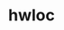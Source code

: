 ---
title: "hwloc"
layout: cache
categories: [package, develop]
meta: {"versions": ["1.11.13", "2.7.1", "2.8.0", "2.9.0", "2.9.1"], "compilers": ["gcc@=11.1.0", "gcc@=11.3.0", "gcc@=12.1.0", "gcc@=7.3.1", "gcc@=7.5.0", "gcc@=8.4.0", "oneapi@=2023.0.0"], "oss": ["amzn2", "ubuntu18.04", "ubuntu20.04", "ubuntu22.04"], "platforms": ["linux"], "targets": ["aarch64", "graviton2", "ivybridge", "neoverse_n1", "ppc64le", "x86_64", "x86_64_v3"], "stacks": ["aws-ahug", "aws-ahug-aarch64", "aws-isc", "aws-isc-aarch64", "build_systems", "data-vis-sdk", "e4s", "e4s-oneapi", "e4s-power", "ml-linux-x86_64-cpu", "ml-linux-x86_64-cuda", "ml-linux-x86_64-rocm", "radiuss", "radiuss-aws", "radiuss-aws-aarch64", "tutorial"], "num_specs": 110, "num_specs_by_stack": {"aws-isc-aarch64": 8, "aws-ahug-aarch64": 8, "radiuss-aws-aarch64": 21, "radiuss-aws": 11, "aws-ahug": 2, "aws-isc": 2, "ml-linux-x86_64-cpu": 4, "ml-linux-x86_64-rocm": 16, "ml-linux-x86_64-cuda": 4, "radiuss": 5, "tutorial": 18, "build_systems": 2, "e4s-power": 6, "e4s-oneapi": 2, "e4s": 6, "data-vis-sdk": 3}}
spec_details: [{"hash": "bdcd57qkzl3xfvo7xcyl2pmkjkrqbazi", "compiler": "gcc@=7.3.1", "versions": ["2.9.0"], "os": "amzn2", "platform": "linux", "target": "aarch64", "variants": ["build_system=autotools", "~cairo", "~cuda", "~gl", "libs=shared,static", "~libudev", "+libxml2", "~netloc", "~nvml", "~oneapi-level-zero", "~opencl", "+pci", "~rocm"], "stacks": ["aws-isc-aarch64", "aws-ahug-aarch64"], "size": "-", "tarball": "https://binaries.spack.io/develop/build_cache/linux-amzn2-aarch64/gcc-7.3.1/hwloc-2.9.0/linux-amzn2-aarch64-gcc-7.3.1-hwloc-2.9.0-bdcd57qkzl3xfvo7xcyl2pmkjkrqbazi.spack"}, {"hash": "d2elatnrhz2se4dbzfs4geouecavadog", "compiler": "gcc@=7.3.1", "versions": ["2.7.1"], "os": "amzn2", "platform": "linux", "target": "aarch64", "variants": ["~cairo", "~cuda", "~gl", "~libudev", "+libxml2", "~netloc", "~nvml", "~oneapi-level-zero", "~opencl", "+pci", "~rocm", "+shared"], "stacks": ["radiuss-aws-aarch64"], "size": "-", "tarball": "https://binaries.spack.io/develop/build_cache/linux-amzn2-aarch64/gcc-7.3.1/hwloc-2.7.1/linux-amzn2-aarch64-gcc-7.3.1-hwloc-2.7.1-d2elatnrhz2se4dbzfs4geouecavadog.spack"}, {"hash": "qlai55wxur2r4spnmtiteqygsxhkywsg", "compiler": "gcc@=7.3.1", "versions": ["2.8.0"], "os": "amzn2", "platform": "linux", "target": "aarch64", "variants": ["~cairo", "~cuda", "~gl", "~libudev", "+libxml2", "~netloc", "~nvml", "~oneapi-level-zero", "~opencl", "+pci", "~rocm", "+shared"], "stacks": ["radiuss-aws-aarch64"], "size": "-", "tarball": "https://binaries.spack.io/develop/build_cache/linux-amzn2-aarch64/gcc-7.3.1/hwloc-2.8.0/linux-amzn2-aarch64-gcc-7.3.1-hwloc-2.8.0-qlai55wxur2r4spnmtiteqygsxhkywsg.spack"}, {"hash": "fql456xc6pnjsyjo6jddj3p5romhfs33", "compiler": "gcc@=7.3.1", "versions": ["2.9.0"], "os": "amzn2", "platform": "linux", "target": "aarch64", "variants": ["build_system=autotools", "~cairo", "~cuda", "~gl", "libs=shared,static", "~libudev", "+libxml2", "~netloc", "~nvml", "~oneapi-level-zero", "~opencl", "+pci", "~rocm"], "stacks": ["aws-isc-aarch64", "aws-ahug-aarch64"], "size": "-", "tarball": "https://binaries.spack.io/develop/build_cache/linux-amzn2-aarch64/gcc-7.3.1/hwloc-2.9.0/linux-amzn2-aarch64-gcc-7.3.1-hwloc-2.9.0-fql456xc6pnjsyjo6jddj3p5romhfs33.spack"}, {"hash": "fonqokkpdbthoio6qdt2wk5jis3tgii5", "compiler": "gcc@=7.3.1", "versions": ["2.9.1"], "os": "amzn2", "platform": "linux", "target": "aarch64", "variants": ["build_system=autotools", "~cairo", "~cuda", "~gl", "libs=shared,static", "~libudev", "+libxml2", "~netloc", "~nvml", "~oneapi-level-zero", "~opencl", "+pci", "~rocm"], "stacks": ["radiuss-aws-aarch64"], "size": "-", "tarball": "https://binaries.spack.io/develop/build_cache/linux-amzn2-aarch64/gcc-7.3.1/hwloc-2.9.1/linux-amzn2-aarch64-gcc-7.3.1-hwloc-2.9.1-fonqokkpdbthoio6qdt2wk5jis3tgii5.spack"}, {"hash": "zbgcpbezo7byo5277v2fbodlffvle35g", "compiler": "gcc@=7.3.1", "versions": ["2.9.1"], "os": "amzn2", "platform": "linux", "target": "aarch64", "variants": ["build_system=autotools", "~cairo", "~cuda", "~gl", "libs=shared,static", "~libudev", "+libxml2", "~netloc", "~nvml", "~oneapi-level-zero", "~opencl", "+pci", "~rocm"], "stacks": ["aws-isc-aarch64", "aws-ahug-aarch64"], "size": "-", "tarball": "https://binaries.spack.io/develop/build_cache/linux-amzn2-aarch64/gcc-7.3.1/hwloc-2.9.1/linux-amzn2-aarch64-gcc-7.3.1-hwloc-2.9.1-zbgcpbezo7byo5277v2fbodlffvle35g.spack"}, {"hash": "7gmqj6ttxdev6vxyyxhvjudsltvcwqzp", "compiler": "gcc@=7.3.1", "versions": ["2.7.1"], "os": "amzn2", "platform": "linux", "target": "aarch64", "variants": ["~cairo", "~cuda", "~gl", "~libudev", "+libxml2", "~netloc", "~nvml", "~oneapi-level-zero", "~opencl", "+pci", "~rocm", "+shared"], "stacks": ["radiuss-aws-aarch64"], "size": "-", "tarball": "https://binaries.spack.io/develop/build_cache/linux-amzn2-aarch64/gcc-7.3.1/hwloc-2.7.1/linux-amzn2-aarch64-gcc-7.3.1-hwloc-2.7.1-7gmqj6ttxdev6vxyyxhvjudsltvcwqzp.spack"}, {"hash": "jusexqnhvbxulji2oxmbw36t5uvpdqjv", "compiler": "gcc@=7.3.1", "versions": ["2.9.0"], "os": "amzn2", "platform": "linux", "target": "aarch64", "variants": ["build_system=autotools", "~cairo", "~cuda", "~gl", "libs=shared,static", "~libudev", "+libxml2", "~netloc", "~nvml", "~oneapi-level-zero", "~opencl", "+pci", "~rocm"], "stacks": ["radiuss-aws-aarch64"], "size": "-", "tarball": "https://binaries.spack.io/develop/build_cache/linux-amzn2-aarch64/gcc-7.3.1/hwloc-2.9.0/linux-amzn2-aarch64-gcc-7.3.1-hwloc-2.9.0-jusexqnhvbxulji2oxmbw36t5uvpdqjv.spack"}, {"hash": "wwiyqbvia6ib4ugauf2ohndjpztufar7", "compiler": "gcc@=7.3.1", "versions": ["2.9.1"], "os": "amzn2", "platform": "linux", "target": "aarch64", "variants": ["build_system=autotools", "~cairo", "~cuda", "~gl", "libs=shared,static", "~libudev", "+libxml2", "~netloc", "~nvml", "~oneapi-level-zero", "~opencl", "+pci", "~rocm"], "stacks": ["aws-isc-aarch64", "aws-ahug-aarch64"], "size": "-", "tarball": "https://binaries.spack.io/develop/build_cache/linux-amzn2-aarch64/gcc-7.3.1/hwloc-2.9.1/linux-amzn2-aarch64-gcc-7.3.1-hwloc-2.9.1-wwiyqbvia6ib4ugauf2ohndjpztufar7.spack"}, {"hash": "wc4qbhr5uoecnwr5gac3t7ivscqrlail", "compiler": "gcc@=7.3.1", "versions": ["2.8.0"], "os": "amzn2", "platform": "linux", "target": "aarch64", "variants": ["~cairo", "~cuda", "~gl", "~libudev", "+libxml2", "~netloc", "~nvml", "~oneapi-level-zero", "~opencl", "+pci", "~rocm", "+shared"], "stacks": ["radiuss-aws-aarch64"], "size": "-", "tarball": "https://binaries.spack.io/develop/build_cache/linux-amzn2-aarch64/gcc-7.3.1/hwloc-2.8.0/linux-amzn2-aarch64-gcc-7.3.1-hwloc-2.8.0-wc4qbhr5uoecnwr5gac3t7ivscqrlail.spack"}, {"hash": "vzosppylgtv3jxabngsgidrer665ifjd", "compiler": "gcc@=7.3.1", "versions": ["2.8.0"], "os": "amzn2", "platform": "linux", "target": "aarch64", "variants": ["~cairo", "~cuda", "~gl", "~libudev", "+libxml2", "~netloc", "~nvml", "~oneapi-level-zero", "~opencl", "+pci", "~rocm", "+shared"], "stacks": ["radiuss-aws-aarch64"], "size": "-", "tarball": "https://binaries.spack.io/develop/build_cache/linux-amzn2-aarch64/gcc-7.3.1/hwloc-2.8.0/linux-amzn2-aarch64-gcc-7.3.1-hwloc-2.8.0-vzosppylgtv3jxabngsgidrer665ifjd.spack"}, {"hash": "qk4o544no6ogrtzm7yaw3mssolx5nlx2", "compiler": "gcc@=7.3.1", "versions": ["2.7.1"], "os": "amzn2", "platform": "linux", "target": "aarch64", "variants": ["~cairo", "~cuda", "~gl", "~libudev", "+libxml2", "~netloc", "~nvml", "~oneapi-level-zero", "~opencl", "+pci", "~rocm", "+shared"], "stacks": ["radiuss-aws-aarch64"], "size": "-", "tarball": "https://binaries.spack.io/develop/build_cache/linux-amzn2-aarch64/gcc-7.3.1/hwloc-2.7.1/linux-amzn2-aarch64-gcc-7.3.1-hwloc-2.7.1-qk4o544no6ogrtzm7yaw3mssolx5nlx2.spack"}, {"hash": "ibn7an7dht2qrzj3koz3izand273jvpd", "compiler": "gcc@=7.3.1", "versions": ["2.8.0"], "os": "amzn2", "platform": "linux", "target": "aarch64", "variants": ["~cairo", "~cuda", "~gl", "~libudev", "+libxml2", "~netloc", "~nvml", "~oneapi-level-zero", "~opencl", "+pci", "~rocm", "+shared"], "stacks": ["radiuss-aws-aarch64"], "size": "-", "tarball": "https://binaries.spack.io/develop/build_cache/linux-amzn2-aarch64/gcc-7.3.1/hwloc-2.8.0/linux-amzn2-aarch64-gcc-7.3.1-hwloc-2.8.0-ibn7an7dht2qrzj3koz3izand273jvpd.spack"}, {"hash": "r7ojoqoq5auhsqkbsggkdbzliyy5gyzg", "compiler": "gcc@=7.3.1", "versions": ["2.8.0"], "os": "amzn2", "platform": "linux", "target": "aarch64", "variants": ["build_system=autotools", "~cairo", "~cuda", "~gl", "libs=shared,static", "~libudev", "+libxml2", "~netloc", "~nvml", "~oneapi-level-zero", "~opencl", "+pci", "~rocm"], "stacks": ["radiuss-aws-aarch64"], "size": "-", "tarball": "https://binaries.spack.io/develop/build_cache/linux-amzn2-aarch64/gcc-7.3.1/hwloc-2.8.0/linux-amzn2-aarch64-gcc-7.3.1-hwloc-2.8.0-r7ojoqoq5auhsqkbsggkdbzliyy5gyzg.spack"}, {"hash": "ff4u6t45e44nyieu7deums3jvgseaq3g", "compiler": "gcc@=7.3.1", "versions": ["2.7.1"], "os": "amzn2", "platform": "linux", "target": "graviton2", "variants": ["~cairo", "~cuda", "~gl", "~libudev", "+libxml2", "~netloc", "~nvml", "~oneapi-level-zero", "~opencl", "+pci", "~rocm", "+shared"], "stacks": ["radiuss-aws-aarch64"], "size": "-", "tarball": "https://binaries.spack.io/develop/build_cache/linux-amzn2-graviton2/gcc-7.3.1/hwloc-2.7.1/linux-amzn2-graviton2-gcc-7.3.1-hwloc-2.7.1-ff4u6t45e44nyieu7deums3jvgseaq3g.spack"}, {"hash": "6g4ywcz5vbgs5iu6y3k7sx6yb3qlr2wk", "compiler": "gcc@=7.3.1", "versions": ["2.7.1"], "os": "amzn2", "platform": "linux", "target": "graviton2", "variants": ["~cairo", "~cuda", "~gl", "~libudev", "+libxml2", "~netloc", "~nvml", "~oneapi-level-zero", "~opencl", "+pci", "~rocm", "+shared"], "stacks": ["radiuss-aws-aarch64"], "size": "-", "tarball": "https://binaries.spack.io/develop/build_cache/linux-amzn2-graviton2/gcc-7.3.1/hwloc-2.7.1/linux-amzn2-graviton2-gcc-7.3.1-hwloc-2.7.1-6g4ywcz5vbgs5iu6y3k7sx6yb3qlr2wk.spack"}, {"hash": "x2rdai73vgcldla5nymeglgtghpn2ttj", "compiler": "gcc@=7.3.1", "versions": ["2.7.1"], "os": "amzn2", "platform": "linux", "target": "graviton2", "variants": ["~cairo", "~cuda", "~gl", "~libudev", "+libxml2", "~netloc", "~nvml", "~oneapi-level-zero", "~opencl", "+pci", "~rocm", "+shared"], "stacks": ["radiuss-aws-aarch64"], "size": "-", "tarball": "https://binaries.spack.io/develop/build_cache/linux-amzn2-graviton2/gcc-7.3.1/hwloc-2.7.1/linux-amzn2-graviton2-gcc-7.3.1-hwloc-2.7.1-x2rdai73vgcldla5nymeglgtghpn2ttj.spack"}, {"hash": "ix3tjrj3h46plzyqwep27aawrsmomzqa", "compiler": "gcc@=7.3.1", "versions": ["2.8.0"], "os": "amzn2", "platform": "linux", "target": "graviton2", "variants": ["~cairo", "~cuda", "~gl", "~libudev", "+libxml2", "~netloc", "~nvml", "~oneapi-level-zero", "~opencl", "+pci", "~rocm", "+shared"], "stacks": ["radiuss-aws-aarch64"], "size": "-", "tarball": "https://binaries.spack.io/develop/build_cache/linux-amzn2-graviton2/gcc-7.3.1/hwloc-2.8.0/linux-amzn2-graviton2-gcc-7.3.1-hwloc-2.8.0-ix3tjrj3h46plzyqwep27aawrsmomzqa.spack"}, {"hash": "6ddrkv6t3sigbujablyzjbk6ndaqqey5", "compiler": "gcc@=7.3.1", "versions": ["2.8.0"], "os": "amzn2", "platform": "linux", "target": "graviton2", "variants": ["~cairo", "~cuda", "~gl", "~libudev", "+libxml2", "~netloc", "~nvml", "~oneapi-level-zero", "~opencl", "+pci", "~rocm", "+shared"], "stacks": ["radiuss-aws-aarch64"], "size": "-", "tarball": "https://binaries.spack.io/develop/build_cache/linux-amzn2-graviton2/gcc-7.3.1/hwloc-2.8.0/linux-amzn2-graviton2-gcc-7.3.1-hwloc-2.8.0-6ddrkv6t3sigbujablyzjbk6ndaqqey5.spack"}, {"hash": "zvmlfziqfuo555t7iuawjkjlsxhgm4g4", "compiler": "gcc@=7.3.1", "versions": ["2.8.0"], "os": "amzn2", "platform": "linux", "target": "graviton2", "variants": ["~cairo", "~cuda", "~gl", "~libudev", "+libxml2", "~netloc", "~nvml", "~oneapi-level-zero", "~opencl", "+pci", "~rocm", "+shared"], "stacks": ["radiuss-aws-aarch64"], "size": "-", "tarball": "https://binaries.spack.io/develop/build_cache/linux-amzn2-graviton2/gcc-7.3.1/hwloc-2.8.0/linux-amzn2-graviton2-gcc-7.3.1-hwloc-2.8.0-zvmlfziqfuo555t7iuawjkjlsxhgm4g4.spack"}, {"hash": "oelxygo2sul52z3g5mitqbewmxg6cah3", "compiler": "gcc@=7.3.1", "versions": ["2.8.0"], "os": "amzn2", "platform": "linux", "target": "graviton2", "variants": ["~cairo", "~cuda", "~gl", "~libudev", "+libxml2", "~netloc", "~nvml", "~oneapi-level-zero", "~opencl", "+pci", "~rocm", "+shared"], "stacks": ["radiuss-aws-aarch64"], "size": "-", "tarball": "https://binaries.spack.io/develop/build_cache/linux-amzn2-graviton2/gcc-7.3.1/hwloc-2.8.0/linux-amzn2-graviton2-gcc-7.3.1-hwloc-2.8.0-oelxygo2sul52z3g5mitqbewmxg6cah3.spack"}, {"hash": "65zjp4i3li6zybjri4libpxgqhz3aulz", "compiler": "gcc@=7.3.1", "versions": ["2.8.0"], "os": "amzn2", "platform": "linux", "target": "graviton2", "variants": ["~cairo", "~cuda", "~gl", "~libudev", "+libxml2", "~netloc", "~nvml", "~oneapi-level-zero", "~opencl", "+pci", "~rocm", "+shared"], "stacks": ["radiuss-aws-aarch64"], "size": "-", "tarball": "https://binaries.spack.io/develop/build_cache/linux-amzn2-graviton2/gcc-7.3.1/hwloc-2.8.0/linux-amzn2-graviton2-gcc-7.3.1-hwloc-2.8.0-65zjp4i3li6zybjri4libpxgqhz3aulz.spack"}, {"hash": "lmqhplxaautho4kfep4pjlzmx3wzytqi", "compiler": "gcc@=7.3.1", "versions": ["2.8.0"], "os": "amzn2", "platform": "linux", "target": "ivybridge", "variants": ["build_system=autotools", "~cairo", "+cuda", "cuda_arch=80", "~gl", "libs=shared,static", "~libudev", "+libxml2", "~netloc", "~nvml", "~oneapi-level-zero", "~opencl", "+pci", "~rocm"], "stacks": [], "size": "-", "tarball": "https://binaries.spack.io/develop/build_cache/linux-amzn2-ivybridge/gcc-7.3.1/hwloc-2.8.0/linux-amzn2-ivybridge-gcc-7.3.1-hwloc-2.8.0-lmqhplxaautho4kfep4pjlzmx3wzytqi.spack"}, {"hash": "uoz7az4iknmajroxb5xgew6xir7qdbjh", "compiler": "gcc@=7.3.1", "versions": ["2.8.0"], "os": "amzn2", "platform": "linux", "target": "ivybridge", "variants": ["build_system=autotools", "~cairo", "+cuda", "cuda_arch=80", "~gl", "libs=shared,static", "~libudev", "+libxml2", "~netloc", "~nvml", "~oneapi-level-zero", "~opencl", "+pci", "~rocm"], "stacks": [], "size": "-", "tarball": "https://binaries.spack.io/develop/build_cache/linux-amzn2-ivybridge/gcc-7.3.1/hwloc-2.8.0/linux-amzn2-ivybridge-gcc-7.3.1-hwloc-2.8.0-uoz7az4iknmajroxb5xgew6xir7qdbjh.spack"}, {"hash": "fccbdn6zscyj5nrehcp6tzj2m4bwbac7", "compiler": "gcc@=7.3.1", "versions": ["2.8.0"], "os": "amzn2", "platform": "linux", "target": "ivybridge", "variants": ["build_system=autotools", "~cairo", "~cuda", "~gl", "libs=shared,static", "~libudev", "+libxml2", "~netloc", "~nvml", "~oneapi-level-zero", "~opencl", "+pci", "~rocm"], "stacks": [], "size": "-", "tarball": "https://binaries.spack.io/develop/build_cache/linux-amzn2-ivybridge/gcc-7.3.1/hwloc-2.8.0/linux-amzn2-ivybridge-gcc-7.3.1-hwloc-2.8.0-fccbdn6zscyj5nrehcp6tzj2m4bwbac7.spack"}, {"hash": "gmazdjvjotxr4nb3wdil3wic34aadpq6", "compiler": "gcc@=7.3.1", "versions": ["2.8.0"], "os": "amzn2", "platform": "linux", "target": "ivybridge", "variants": ["build_system=autotools", "~cairo", "+cuda", "cuda_arch=80", "~gl", "libs=shared,static", "~libudev", "+libxml2", "~netloc", "~nvml", "~oneapi-level-zero", "~opencl", "+pci", "~rocm"], "stacks": [], "size": "-", "tarball": "https://binaries.spack.io/develop/build_cache/linux-amzn2-ivybridge/gcc-7.3.1/hwloc-2.8.0/linux-amzn2-ivybridge-gcc-7.3.1-hwloc-2.8.0-gmazdjvjotxr4nb3wdil3wic34aadpq6.spack"}, {"hash": "jfainp3ahfqsbarjkocnj5rnxwolrm6x", "compiler": "gcc@=7.3.1", "versions": ["2.8.0"], "os": "amzn2", "platform": "linux", "target": "ivybridge", "variants": ["build_system=autotools", "~cairo", "~cuda", "~gl", "libs=shared,static", "~libudev", "+libxml2", "~netloc", "~nvml", "~oneapi-level-zero", "~opencl", "+pci", "~rocm"], "stacks": [], "size": "-", "tarball": "https://binaries.spack.io/develop/build_cache/linux-amzn2-ivybridge/gcc-7.3.1/hwloc-2.8.0/linux-amzn2-ivybridge-gcc-7.3.1-hwloc-2.8.0-jfainp3ahfqsbarjkocnj5rnxwolrm6x.spack"}, {"hash": "dvg2jvzv6mipp77xpxqucii6cfxvpcac", "compiler": "gcc@=7.3.1", "versions": ["2.8.0"], "os": "amzn2", "platform": "linux", "target": "ivybridge", "variants": ["build_system=autotools", "~cairo", "+cuda", "cuda_arch=80", "~gl", "libs=shared,static", "~libudev", "+libxml2", "~netloc", "~nvml", "~oneapi-level-zero", "~opencl", "+pci", "~rocm"], "stacks": [], "size": "-", "tarball": "https://binaries.spack.io/develop/build_cache/linux-amzn2-ivybridge/gcc-7.3.1/hwloc-2.8.0/linux-amzn2-ivybridge-gcc-7.3.1-hwloc-2.8.0-dvg2jvzv6mipp77xpxqucii6cfxvpcac.spack"}, {"hash": "ip4dvm3juz7xpzkwacbobgwz5r7rr4hj", "compiler": "gcc@=7.3.1", "versions": ["2.9.1"], "os": "amzn2", "platform": "linux", "target": "neoverse_n1", "variants": ["build_system=autotools", "~cairo", "~cuda", "~gl", "libs=shared,static", "~libudev", "+libxml2", "~netloc", "~nvml", "~oneapi-level-zero", "~opencl", "+pci", "~rocm"], "stacks": ["aws-isc-aarch64", "aws-ahug-aarch64"], "size": "-", "tarball": "https://binaries.spack.io/develop/build_cache/linux-amzn2-neoverse_n1/gcc-7.3.1/hwloc-2.9.1/linux-amzn2-neoverse_n1-gcc-7.3.1-hwloc-2.9.1-ip4dvm3juz7xpzkwacbobgwz5r7rr4hj.spack"}, {"hash": "ds732iiv4xuweoj6b6x75x4sauzv4l4d", "compiler": "gcc@=7.3.1", "versions": ["2.9.0"], "os": "amzn2", "platform": "linux", "target": "neoverse_n1", "variants": ["build_system=autotools", "~cairo", "~cuda", "~gl", "libs=shared,static", "~libudev", "+libxml2", "~netloc", "~nvml", "~oneapi-level-zero", "~opencl", "+pci", "~rocm"], "stacks": ["aws-isc-aarch64", "aws-ahug-aarch64"], "size": "-", "tarball": "https://binaries.spack.io/develop/build_cache/linux-amzn2-neoverse_n1/gcc-7.3.1/hwloc-2.9.0/linux-amzn2-neoverse_n1-gcc-7.3.1-hwloc-2.9.0-ds732iiv4xuweoj6b6x75x4sauzv4l4d.spack"}, {"hash": "mez4o6a3sdccmpi5phlqviwxrcf6llxr", "compiler": "gcc@=7.3.1", "versions": ["2.9.0"], "os": "amzn2", "platform": "linux", "target": "neoverse_n1", "variants": ["build_system=autotools", "~cairo", "~cuda", "~gl", "libs=shared,static", "~libudev", "+libxml2", "~netloc", "~nvml", "~oneapi-level-zero", "~opencl", "+pci", "~rocm"], "stacks": ["aws-isc-aarch64", "aws-ahug-aarch64"], "size": "-", "tarball": "https://binaries.spack.io/develop/build_cache/linux-amzn2-neoverse_n1/gcc-7.3.1/hwloc-2.9.0/linux-amzn2-neoverse_n1-gcc-7.3.1-hwloc-2.9.0-mez4o6a3sdccmpi5phlqviwxrcf6llxr.spack"}, {"hash": "tba5b3teuq6t3luyszbfxqkvoznxof6w", "compiler": "gcc@=7.3.1", "versions": ["2.8.0"], "os": "amzn2", "platform": "linux", "target": "neoverse_n1", "variants": ["build_system=autotools", "~cairo", "~cuda", "~gl", "libs=shared,static", "~libudev", "+libxml2", "~netloc", "~nvml", "~oneapi-level-zero", "~opencl", "+pci", "~rocm"], "stacks": ["radiuss-aws-aarch64"], "size": "-", "tarball": "https://binaries.spack.io/develop/build_cache/linux-amzn2-neoverse_n1/gcc-7.3.1/hwloc-2.8.0/linux-amzn2-neoverse_n1-gcc-7.3.1-hwloc-2.8.0-tba5b3teuq6t3luyszbfxqkvoznxof6w.spack"}, {"hash": "dc3km4mz5vmyt7pfyma6xii5tko3mxhn", "compiler": "gcc@=7.3.1", "versions": ["2.9.1"], "os": "amzn2", "platform": "linux", "target": "neoverse_n1", "variants": ["build_system=autotools", "~cairo", "~cuda", "~gl", "libs=shared,static", "~libudev", "+libxml2", "~netloc", "~nvml", "~oneapi-level-zero", "~opencl", "+pci", "~rocm"], "stacks": ["aws-isc-aarch64", "aws-ahug-aarch64"], "size": "-", "tarball": "https://binaries.spack.io/develop/build_cache/linux-amzn2-neoverse_n1/gcc-7.3.1/hwloc-2.9.1/linux-amzn2-neoverse_n1-gcc-7.3.1-hwloc-2.9.1-dc3km4mz5vmyt7pfyma6xii5tko3mxhn.spack"}, {"hash": "mb6cnv346na22t3dpn5i2jsbzsqu5vn4", "compiler": "gcc@=7.3.1", "versions": ["2.9.1"], "os": "amzn2", "platform": "linux", "target": "neoverse_n1", "variants": ["build_system=autotools", "~cairo", "~cuda", "~gl", "libs=shared,static", "~libudev", "+libxml2", "~netloc", "~nvml", "~oneapi-level-zero", "~opencl", "+pci", "~rocm"], "stacks": ["radiuss-aws-aarch64"], "size": "-", "tarball": "https://binaries.spack.io/develop/build_cache/linux-amzn2-neoverse_n1/gcc-7.3.1/hwloc-2.9.1/linux-amzn2-neoverse_n1-gcc-7.3.1-hwloc-2.9.1-mb6cnv346na22t3dpn5i2jsbzsqu5vn4.spack"}, {"hash": "oo3s6ys5o3qr6f6abqzjmpfqwskjvoym", "compiler": "gcc@=7.3.1", "versions": ["2.9.0"], "os": "amzn2", "platform": "linux", "target": "neoverse_n1", "variants": ["build_system=autotools", "~cairo", "~cuda", "~gl", "libs=shared,static", "~libudev", "+libxml2", "~netloc", "~nvml", "~oneapi-level-zero", "~opencl", "+pci", "~rocm"], "stacks": ["radiuss-aws-aarch64"], "size": "-", "tarball": "https://binaries.spack.io/develop/build_cache/linux-amzn2-neoverse_n1/gcc-7.3.1/hwloc-2.9.0/linux-amzn2-neoverse_n1-gcc-7.3.1-hwloc-2.9.0-oo3s6ys5o3qr6f6abqzjmpfqwskjvoym.spack"}, {"hash": "x6ilzkwpw5ea2ipelzvw4iqphyiysppn", "compiler": "gcc@=7.3.1", "versions": ["2.7.1"], "os": "amzn2", "platform": "linux", "target": "x86_64_v3", "variants": ["~cairo", "~cuda", "~gl", "~libudev", "+libxml2", "~netloc", "~nvml", "~oneapi-level-zero", "~opencl", "+pci", "~rocm", "+shared"], "stacks": ["radiuss-aws"], "size": "-", "tarball": "https://binaries.spack.io/develop/build_cache/linux-amzn2-x86_64_v3/gcc-7.3.1/hwloc-2.7.1/linux-amzn2-x86_64_v3-gcc-7.3.1-hwloc-2.7.1-x6ilzkwpw5ea2ipelzvw4iqphyiysppn.spack"}, {"hash": "mmg2mnvcg52ljnnveokwah5sqplnw5pb", "compiler": "gcc@=7.3.1", "versions": ["2.9.1"], "os": "amzn2", "platform": "linux", "target": "x86_64_v3", "variants": ["build_system=autotools", "~cairo", "~cuda", "~gl", "libs=shared,static", "~libudev", "+libxml2", "~netloc", "~nvml", "~oneapi-level-zero", "~opencl", "+pci", "~rocm"], "stacks": ["aws-ahug", "aws-isc"], "size": "-", "tarball": "https://binaries.spack.io/develop/build_cache/linux-amzn2-x86_64_v3/gcc-7.3.1/hwloc-2.9.1/linux-amzn2-x86_64_v3-gcc-7.3.1-hwloc-2.9.1-mmg2mnvcg52ljnnveokwah5sqplnw5pb.spack"}, {"hash": "2k6xppjr2t3xzbufhyahp7zcjndkasda", "compiler": "gcc@=7.3.1", "versions": ["2.7.1"], "os": "amzn2", "platform": "linux", "target": "x86_64_v3", "variants": ["~cairo", "~cuda", "~gl", "~libudev", "+libxml2", "~netloc", "~nvml", "~oneapi-level-zero", "~opencl", "+pci", "~rocm", "+shared"], "stacks": ["radiuss-aws"], "size": "-", "tarball": "https://binaries.spack.io/develop/build_cache/linux-amzn2-x86_64_v3/gcc-7.3.1/hwloc-2.7.1/linux-amzn2-x86_64_v3-gcc-7.3.1-hwloc-2.7.1-2k6xppjr2t3xzbufhyahp7zcjndkasda.spack"}, {"hash": "gn3bbskbnft5civnsk4xcywzgwid4rsm", "compiler": "gcc@=7.3.1", "versions": ["2.9.0"], "os": "amzn2", "platform": "linux", "target": "x86_64_v3", "variants": ["build_system=autotools", "~cairo", "~cuda", "~gl", "libs=shared,static", "~libudev", "+libxml2", "~netloc", "~nvml", "~oneapi-level-zero", "~opencl", "+pci", "~rocm"], "stacks": ["ml-linux-x86_64-cpu", "radiuss-aws", "ml-linux-x86_64-rocm"], "size": "-", "tarball": "https://binaries.spack.io/develop/build_cache/linux-amzn2-x86_64_v3/gcc-7.3.1/hwloc-2.9.0/linux-amzn2-x86_64_v3-gcc-7.3.1-hwloc-2.9.0-gn3bbskbnft5civnsk4xcywzgwid4rsm.spack"}, {"hash": "iojfemghbka4mrd4jz3zvjejg7l3ozc7", "compiler": "gcc@=7.3.1", "versions": ["2.8.0"], "os": "amzn2", "platform": "linux", "target": "x86_64_v3", "variants": ["~cairo", "~cuda", "~gl", "~libudev", "+libxml2", "~netloc", "~nvml", "~oneapi-level-zero", "~opencl", "+pci", "~rocm", "+shared"], "stacks": ["radiuss-aws"], "size": "-", "tarball": "https://binaries.spack.io/develop/build_cache/linux-amzn2-x86_64_v3/gcc-7.3.1/hwloc-2.8.0/linux-amzn2-x86_64_v3-gcc-7.3.1-hwloc-2.8.0-iojfemghbka4mrd4jz3zvjejg7l3ozc7.spack"}, {"hash": "zkoth6nmfwfnhxyh477fitc6tou6dyh2", "compiler": "gcc@=7.3.1", "versions": ["2.8.0"], "os": "amzn2", "platform": "linux", "target": "x86_64_v3", "variants": ["~cairo", "~cuda", "~gl", "~libudev", "+libxml2", "~netloc", "~nvml", "~oneapi-level-zero", "~opencl", "+pci", "~rocm", "+shared"], "stacks": ["radiuss-aws"], "size": "-", "tarball": "https://binaries.spack.io/develop/build_cache/linux-amzn2-x86_64_v3/gcc-7.3.1/hwloc-2.8.0/linux-amzn2-x86_64_v3-gcc-7.3.1-hwloc-2.8.0-zkoth6nmfwfnhxyh477fitc6tou6dyh2.spack"}, {"hash": "mplyb3nbmbth7hby3rlshhnommsfmobp", "compiler": "gcc@=7.3.1", "versions": ["2.7.1"], "os": "amzn2", "platform": "linux", "target": "x86_64_v3", "variants": ["~cairo", "~cuda", "~gl", "~libudev", "+libxml2", "~netloc", "~nvml", "~oneapi-level-zero", "~opencl", "+pci", "~rocm", "+shared"], "stacks": ["radiuss-aws"], "size": "-", "tarball": "https://binaries.spack.io/develop/build_cache/linux-amzn2-x86_64_v3/gcc-7.3.1/hwloc-2.7.1/linux-amzn2-x86_64_v3-gcc-7.3.1-hwloc-2.7.1-mplyb3nbmbth7hby3rlshhnommsfmobp.spack"}, {"hash": "qctdob2jbdhn5kiamda3roghxe23q6ms", "compiler": "gcc@=7.3.1", "versions": ["2.8.0"], "os": "amzn2", "platform": "linux", "target": "x86_64_v3", "variants": ["build_system=autotools", "~cairo", "~cuda", "~gl", "libs=shared,static", "~libudev", "+libxml2", "~netloc", "~nvml", "~oneapi-level-zero", "~opencl", "+pci", "~rocm"], "stacks": ["radiuss-aws"], "size": "-", "tarball": "https://binaries.spack.io/develop/build_cache/linux-amzn2-x86_64_v3/gcc-7.3.1/hwloc-2.8.0/linux-amzn2-x86_64_v3-gcc-7.3.1-hwloc-2.8.0-qctdob2jbdhn5kiamda3roghxe23q6ms.spack"}, {"hash": "ihikxljdrpsyzynt3ne5tdgmdjk7ujxe", "compiler": "gcc@=7.3.1", "versions": ["2.9.1"], "os": "amzn2", "platform": "linux", "target": "x86_64_v3", "variants": ["build_system=autotools", "~cairo", "~cuda", "~gl", "libs=shared,static", "~libudev", "+libxml2", "~netloc", "~nvml", "~oneapi-level-zero", "~opencl", "+pci", "~rocm"], "stacks": ["radiuss-aws"], "size": "-", "tarball": "https://binaries.spack.io/develop/build_cache/linux-amzn2-x86_64_v3/gcc-7.3.1/hwloc-2.9.1/linux-amzn2-x86_64_v3-gcc-7.3.1-hwloc-2.9.1-ihikxljdrpsyzynt3ne5tdgmdjk7ujxe.spack"}, {"hash": "wtkuougk5k6ecbg6d25bgupw7mscszo4", "compiler": "gcc@=7.3.1", "versions": ["2.8.0"], "os": "amzn2", "platform": "linux", "target": "x86_64_v3", "variants": ["~cairo", "~cuda", "~gl", "~libudev", "+libxml2", "~netloc", "~nvml", "~oneapi-level-zero", "~opencl", "+pci", "~rocm", "+shared"], "stacks": ["radiuss-aws"], "size": "-", "tarball": "https://binaries.spack.io/develop/build_cache/linux-amzn2-x86_64_v3/gcc-7.3.1/hwloc-2.8.0/linux-amzn2-x86_64_v3-gcc-7.3.1-hwloc-2.8.0-wtkuougk5k6ecbg6d25bgupw7mscszo4.spack"}, {"hash": "64r4zjugq3rlqx5rwro7v6uytegqfzkn", "compiler": "gcc@=7.3.1", "versions": ["2.8.0"], "os": "amzn2", "platform": "linux", "target": "x86_64_v3", "variants": ["~cairo", "~cuda", "~gl", "~libudev", "+libxml2", "~netloc", "~nvml", "~oneapi-level-zero", "~opencl", "+pci", "~rocm", "+shared"], "stacks": ["radiuss-aws"], "size": "-", "tarball": "https://binaries.spack.io/develop/build_cache/linux-amzn2-x86_64_v3/gcc-7.3.1/hwloc-2.8.0/linux-amzn2-x86_64_v3-gcc-7.3.1-hwloc-2.8.0-64r4zjugq3rlqx5rwro7v6uytegqfzkn.spack"}, {"hash": "e5k3peswbzpahyoig3sekjda2xsnutyz", "compiler": "gcc@=7.3.1", "versions": ["2.8.0"], "os": "amzn2", "platform": "linux", "target": "x86_64_v3", "variants": ["~cairo", "~cuda", "~gl", "libs=shared,static", "~libudev", "+libxml2", "~netloc", "~nvml", "~oneapi-level-zero", "~opencl", "+pci", "~rocm"], "stacks": ["radiuss-aws"], "size": "-", "tarball": "https://binaries.spack.io/develop/build_cache/linux-amzn2-x86_64_v3/gcc-7.3.1/hwloc-2.8.0/linux-amzn2-x86_64_v3-gcc-7.3.1-hwloc-2.8.0-e5k3peswbzpahyoig3sekjda2xsnutyz.spack"}, {"hash": "55exwig2vldipj5lmakqpmgvecyfnaft", "compiler": "gcc@=7.3.1", "versions": ["2.8.0"], "os": "amzn2", "platform": "linux", "target": "x86_64_v3", "variants": ["build_system=autotools", "~cairo", "+cuda", "cuda_arch=80", "~gl", "libs=shared,static", "~libudev", "+libxml2", "~netloc", "~nvml", "~oneapi-level-zero", "~opencl", "+pci", "~rocm"], "stacks": [], "size": "-", "tarball": "https://binaries.spack.io/develop/build_cache/linux-amzn2-x86_64_v3/gcc-7.3.1/hwloc-2.8.0/linux-amzn2-x86_64_v3-gcc-7.3.1-hwloc-2.8.0-55exwig2vldipj5lmakqpmgvecyfnaft.spack"}, {"hash": "oqxnwolhwvdyw2h2cbjunsntqlatvwuj", "compiler": "gcc@=7.3.1", "versions": ["2.8.0"], "os": "amzn2", "platform": "linux", "target": "x86_64_v3", "variants": ["~cairo", "+cuda", "cuda_arch=80", "~gl", "libs=shared,static", "~libudev", "+libxml2", "~netloc", "~nvml", "~oneapi-level-zero", "~opencl", "+pci", "~rocm"], "stacks": [], "size": "-", "tarball": "https://binaries.spack.io/develop/build_cache/linux-amzn2-x86_64_v3/gcc-7.3.1/hwloc-2.8.0/linux-amzn2-x86_64_v3-gcc-7.3.1-hwloc-2.8.0-oqxnwolhwvdyw2h2cbjunsntqlatvwuj.spack"}, {"hash": "m2zhu45wz3iyj4juwzkjilaxufemb7yd", "compiler": "gcc@=7.3.1", "versions": ["2.8.0"], "os": "amzn2", "platform": "linux", "target": "x86_64_v3", "variants": ["build_system=autotools", "~cairo", "+cuda", "cuda_arch=80", "~gl", "libs=shared,static", "~libudev", "+libxml2", "~netloc", "~nvml", "~oneapi-level-zero", "~opencl", "+pci", "~rocm"], "stacks": [], "size": "-", "tarball": "https://binaries.spack.io/develop/build_cache/linux-amzn2-x86_64_v3/gcc-7.3.1/hwloc-2.8.0/linux-amzn2-x86_64_v3-gcc-7.3.1-hwloc-2.8.0-m2zhu45wz3iyj4juwzkjilaxufemb7yd.spack"}, {"hash": "icc3dez6lrf7i3autud7o2qfdwnq4une", "compiler": "gcc@=7.3.1", "versions": ["2.9.0"], "os": "amzn2", "platform": "linux", "target": "x86_64_v3", "variants": ["amdgpu_target=gfx90a", "build_system=autotools", "~cairo", "~cuda", "~gl", "libs=shared,static", "~libudev", "+libxml2", "~netloc", "~nvml", "~oneapi-level-zero", "~opencl", "+pci", "+rocm"], "stacks": ["ml-linux-x86_64-rocm"], "size": "-", "tarball": "https://binaries.spack.io/develop/build_cache/linux-amzn2-x86_64_v3/gcc-7.3.1/hwloc-2.9.0/linux-amzn2-x86_64_v3-gcc-7.3.1-hwloc-2.9.0-icc3dez6lrf7i3autud7o2qfdwnq4une.spack"}, {"hash": "s4guwpjjmp2nohg67rcc3p5au4ix4ub4", "compiler": "gcc@=7.3.1", "versions": ["2.9.0"], "os": "amzn2", "platform": "linux", "target": "x86_64_v3", "variants": ["build_system=autotools", "~cairo", "+cuda", "cuda_arch=80", "~gl", "libs=shared,static", "~libudev", "+libxml2", "~netloc", "~nvml", "~oneapi-level-zero", "~opencl", "+pci", "~rocm"], "stacks": ["ml-linux-x86_64-cuda"], "size": "-", "tarball": "https://binaries.spack.io/develop/build_cache/linux-amzn2-x86_64_v3/gcc-7.3.1/hwloc-2.9.0/linux-amzn2-x86_64_v3-gcc-7.3.1-hwloc-2.9.0-s4guwpjjmp2nohg67rcc3p5au4ix4ub4.spack"}, {"hash": "gen3zkz2b3negli4bdryiy2eeuzbvsqd", "compiler": "gcc@=7.3.1", "versions": ["2.9.0"], "os": "amzn2", "platform": "linux", "target": "x86_64_v3", "variants": ["amdgpu_target=gfx90a", "build_system=autotools", "~cairo", "~cuda", "~gl", "libs=shared,static", "~libudev", "+libxml2", "~netloc", "~nvml", "~oneapi-level-zero", "~opencl", "+pci", "+rocm"], "stacks": ["ml-linux-x86_64-rocm"], "size": "-", "tarball": "https://binaries.spack.io/develop/build_cache/linux-amzn2-x86_64_v3/gcc-7.3.1/hwloc-2.9.0/linux-amzn2-x86_64_v3-gcc-7.3.1-hwloc-2.9.0-gen3zkz2b3negli4bdryiy2eeuzbvsqd.spack"}, {"hash": "rt5os4afc7eom7iy6rhh6az5jxln7sg5", "compiler": "gcc@=7.3.1", "versions": ["2.9.0"], "os": "amzn2", "platform": "linux", "target": "x86_64_v3", "variants": ["amdgpu_target=gfx90a", "build_system=autotools", "~cairo", "~cuda", "~gl", "libs=shared,static", "~libudev", "+libxml2", "~netloc", "~nvml", "~oneapi-level-zero", "~opencl", "+pci", "+rocm"], "stacks": ["ml-linux-x86_64-rocm"], "size": "-", "tarball": "https://binaries.spack.io/develop/build_cache/linux-amzn2-x86_64_v3/gcc-7.3.1/hwloc-2.9.0/linux-amzn2-x86_64_v3-gcc-7.3.1-hwloc-2.9.0-rt5os4afc7eom7iy6rhh6az5jxln7sg5.spack"}, {"hash": "yv2heps2jhhtijn4pbgn7trmg4ep7w57", "compiler": "gcc@=7.3.1", "versions": ["2.8.0"], "os": "amzn2", "platform": "linux", "target": "x86_64_v3", "variants": ["build_system=autotools", "~cairo", "+cuda", "cuda_arch=80", "~gl", "libs=shared,static", "~libudev", "+libxml2", "~netloc", "~nvml", "~oneapi-level-zero", "~opencl", "+pci", "~rocm"], "stacks": [], "size": "-", "tarball": "https://binaries.spack.io/develop/build_cache/linux-amzn2-x86_64_v3/gcc-7.3.1/hwloc-2.8.0/linux-amzn2-x86_64_v3-gcc-7.3.1-hwloc-2.8.0-yv2heps2jhhtijn4pbgn7trmg4ep7w57.spack"}, {"hash": "fjaront5c3n2uq7qo6lxyj5vs2r6neoi", "compiler": "gcc@=7.3.1", "versions": ["2.9.0"], "os": "amzn2", "platform": "linux", "target": "x86_64_v3", "variants": ["amdgpu_target=gfx90a", "build_system=autotools", "~cairo", "~cuda", "~gl", "libs=shared,static", "~libudev", "+libxml2", "~netloc", "~nvml", "~oneapi-level-zero", "~opencl", "+pci", "+rocm"], "stacks": ["ml-linux-x86_64-rocm"], "size": "-", "tarball": "https://binaries.spack.io/develop/build_cache/linux-amzn2-x86_64_v3/gcc-7.3.1/hwloc-2.9.0/linux-amzn2-x86_64_v3-gcc-7.3.1-hwloc-2.9.0-fjaront5c3n2uq7qo6lxyj5vs2r6neoi.spack"}, {"hash": "mcanjy57ppvfnmigoyp7voqafz6vdlrh", "compiler": "gcc@=7.3.1", "versions": ["2.8.0"], "os": "amzn2", "platform": "linux", "target": "x86_64_v3", "variants": ["~cairo", "+cuda", "cuda_arch=80", "~gl", "libs=shared,static", "~libudev", "+libxml2", "~netloc", "~nvml", "~oneapi-level-zero", "~opencl", "+pci", "~rocm"], "stacks": [], "size": "-", "tarball": "https://binaries.spack.io/develop/build_cache/linux-amzn2-x86_64_v3/gcc-7.3.1/hwloc-2.8.0/linux-amzn2-x86_64_v3-gcc-7.3.1-hwloc-2.8.0-mcanjy57ppvfnmigoyp7voqafz6vdlrh.spack"}, {"hash": "45jf6eipe42iiku7qqksztn4qdb3hnk3", "compiler": "gcc@=7.3.1", "versions": ["2.9.0"], "os": "amzn2", "platform": "linux", "target": "x86_64_v3", "variants": ["amdgpu_target=gfx90a", "build_system=autotools", "~cairo", "~cuda", "~gl", "libs=shared,static", "~libudev", "+libxml2", "~netloc", "~nvml", "~oneapi-level-zero", "~opencl", "+pci", "+rocm"], "stacks": ["ml-linux-x86_64-rocm"], "size": "-", "tarball": "https://binaries.spack.io/develop/build_cache/linux-amzn2-x86_64_v3/gcc-7.3.1/hwloc-2.9.0/linux-amzn2-x86_64_v3-gcc-7.3.1-hwloc-2.9.0-45jf6eipe42iiku7qqksztn4qdb3hnk3.spack"}, {"hash": "j3xoz5tfgpeh5kdouqr5kujz5aqy3cvu", "compiler": "gcc@=7.3.1", "versions": ["2.9.0"], "os": "amzn2", "platform": "linux", "target": "x86_64_v3", "variants": ["build_system=autotools", "~cairo", "+cuda", "cuda_arch=80", "~gl", "libs=shared,static", "~libudev", "+libxml2", "~netloc", "~nvml", "~oneapi-level-zero", "~opencl", "+pci", "~rocm"], "stacks": ["ml-linux-x86_64-cuda"], "size": "-", "tarball": "https://binaries.spack.io/develop/build_cache/linux-amzn2-x86_64_v3/gcc-7.3.1/hwloc-2.9.0/linux-amzn2-x86_64_v3-gcc-7.3.1-hwloc-2.9.0-j3xoz5tfgpeh5kdouqr5kujz5aqy3cvu.spack"}, {"hash": "3wgzbb4cipwmmjoyzyn4hs6y5yvfvhmy", "compiler": "gcc@=7.3.1", "versions": ["2.9.0"], "os": "amzn2", "platform": "linux", "target": "x86_64_v3", "variants": ["build_system=autotools", "~cairo", "~cuda", "~gl", "libs=shared,static", "~libudev", "+libxml2", "~netloc", "~nvml", "~oneapi-level-zero", "~opencl", "+pci", "~rocm"], "stacks": ["aws-ahug", "aws-isc"], "size": "-", "tarball": "https://binaries.spack.io/develop/build_cache/linux-amzn2-x86_64_v3/gcc-7.3.1/hwloc-2.9.0/linux-amzn2-x86_64_v3-gcc-7.3.1-hwloc-2.9.0-3wgzbb4cipwmmjoyzyn4hs6y5yvfvhmy.spack"}, {"hash": "4v7krglpnpg6pifa6kr5uanzkhayjcxi", "compiler": "gcc@=7.3.1", "versions": ["2.8.0"], "os": "amzn2", "platform": "linux", "target": "x86_64_v3", "variants": ["build_system=autotools", "~cairo", "+cuda", "cuda_arch=80", "~gl", "libs=shared,static", "~libudev", "+libxml2", "~netloc", "~nvml", "~oneapi-level-zero", "~opencl", "+pci", "~rocm"], "stacks": [], "size": "-", "tarball": "https://binaries.spack.io/develop/build_cache/linux-amzn2-x86_64_v3/gcc-7.3.1/hwloc-2.8.0/linux-amzn2-x86_64_v3-gcc-7.3.1-hwloc-2.8.0-4v7krglpnpg6pifa6kr5uanzkhayjcxi.spack"}, {"hash": "ggybvzrp5257mj44l6kffu4xpoxx242m", "compiler": "gcc@=7.3.1", "versions": ["2.9.0"], "os": "amzn2", "platform": "linux", "target": "x86_64_v3", "variants": ["amdgpu_target=gfx90a", "build_system=autotools", "~cairo", "~cuda", "~gl", "libs=shared,static", "~libudev", "+libxml2", "~netloc", "~nvml", "~oneapi-level-zero", "~opencl", "+pci", "+rocm"], "stacks": ["ml-linux-x86_64-rocm"], "size": "-", "tarball": "https://binaries.spack.io/develop/build_cache/linux-amzn2-x86_64_v3/gcc-7.3.1/hwloc-2.9.0/linux-amzn2-x86_64_v3-gcc-7.3.1-hwloc-2.9.0-ggybvzrp5257mj44l6kffu4xpoxx242m.spack"}, {"hash": "7yfi544bo77afapcmstf6oks6qpwftot", "compiler": "gcc@=7.5.0", "versions": ["2.8.0"], "os": "ubuntu18.04", "platform": "linux", "target": "x86_64", "variants": ["~cairo", "~cuda", "~gl", "~libudev", "+libxml2", "~netloc", "~nvml", "~oneapi-level-zero", "~opencl", "+pci", "~rocm", "+shared"], "stacks": ["radiuss"], "size": "-", "tarball": "https://binaries.spack.io/develop/build_cache/linux-ubuntu18.04-x86_64/gcc-7.5.0/hwloc-2.8.0/linux-ubuntu18.04-x86_64-gcc-7.5.0-hwloc-2.8.0-7yfi544bo77afapcmstf6oks6qpwftot.spack"}, {"hash": "cmgknpt337quayvmwauvnojhv5rlgysv", "compiler": "gcc@=7.5.0", "versions": ["2.8.0"], "os": "ubuntu18.04", "platform": "linux", "target": "x86_64", "variants": ["~cairo", "~cuda", "~gl", "~libudev", "+libxml2", "~netloc", "~nvml", "~oneapi-level-zero", "~opencl", "+pci", "~rocm", "+shared"], "stacks": ["radiuss"], "size": "-", "tarball": "https://binaries.spack.io/develop/build_cache/linux-ubuntu18.04-x86_64/gcc-7.5.0/hwloc-2.8.0/linux-ubuntu18.04-x86_64-gcc-7.5.0-hwloc-2.8.0-cmgknpt337quayvmwauvnojhv5rlgysv.spack"}, {"hash": "hpwrnc7d63unfdb7il2foeywdkvnfa52", "compiler": "gcc@=7.5.0", "versions": ["2.8.0"], "os": "ubuntu18.04", "platform": "linux", "target": "x86_64", "variants": ["~cairo", "~cuda", "~gl", "~libudev", "+libxml2", "~netloc", "~nvml", "~oneapi-level-zero", "~opencl", "+pci", "~rocm", "+shared"], "stacks": ["radiuss"], "size": "-", "tarball": "https://binaries.spack.io/develop/build_cache/linux-ubuntu18.04-x86_64/gcc-7.5.0/hwloc-2.8.0/linux-ubuntu18.04-x86_64-gcc-7.5.0-hwloc-2.8.0-hpwrnc7d63unfdb7il2foeywdkvnfa52.spack"}, {"hash": "c5sfolsg3c5gjmtvolfyty666tjb3raz", "compiler": "gcc@=8.4.0", "versions": ["2.8.0"], "os": "ubuntu18.04", "platform": "linux", "target": "x86_64", "variants": ["~cairo", "~cuda", "~gl", "~libudev", "+libxml2", "~netloc", "~nvml", "~oneapi-level-zero", "~opencl", "+pci", "~rocm", "+shared"], "stacks": ["tutorial"], "size": "-", "tarball": "https://binaries.spack.io/develop/build_cache/linux-ubuntu18.04-x86_64/gcc-8.4.0/hwloc-2.8.0/linux-ubuntu18.04-x86_64-gcc-8.4.0-hwloc-2.8.0-c5sfolsg3c5gjmtvolfyty666tjb3raz.spack"}, {"hash": "xei3ndlv4fuccvs3v3uxtbk2qsaggesr", "compiler": "gcc@=8.4.0", "versions": ["2.7.1"], "os": "ubuntu18.04", "platform": "linux", "target": "x86_64", "variants": ["~cairo", "~cuda", "~gl", "~libudev", "+libxml2", "~netloc", "~nvml", "~oneapi-level-zero", "~opencl", "+pci", "~rocm", "+shared"], "stacks": ["tutorial"], "size": "-", "tarball": "https://binaries.spack.io/develop/build_cache/linux-ubuntu18.04-x86_64/gcc-8.4.0/hwloc-2.7.1/linux-ubuntu18.04-x86_64-gcc-8.4.0-hwloc-2.7.1-xei3ndlv4fuccvs3v3uxtbk2qsaggesr.spack"}, {"hash": "5xxnqf5wxdwrvwhpnrm3p2dgbudnqg6v", "compiler": "gcc@=8.4.0", "versions": ["2.7.1"], "os": "ubuntu18.04", "platform": "linux", "target": "x86_64", "variants": ["~cairo", "~cuda", "~gl", "~libudev", "+libxml2", "~netloc", "~nvml", "~oneapi-level-zero", "~opencl", "+pci", "~rocm", "+shared"], "stacks": ["tutorial"], "size": "-", "tarball": "https://binaries.spack.io/develop/build_cache/linux-ubuntu18.04-x86_64/gcc-8.4.0/hwloc-2.7.1/linux-ubuntu18.04-x86_64-gcc-8.4.0-hwloc-2.7.1-5xxnqf5wxdwrvwhpnrm3p2dgbudnqg6v.spack"}, {"hash": "t7shnx7ssptyfl27lasvbpvlynolmld3", "compiler": "gcc@=8.4.0", "versions": ["2.8.0"], "os": "ubuntu18.04", "platform": "linux", "target": "x86_64", "variants": ["~cairo", "~cuda", "~gl", "~libudev", "+libxml2", "~netloc", "~nvml", "~oneapi-level-zero", "~opencl", "+pci", "~rocm", "+shared"], "stacks": ["tutorial"], "size": "-", "tarball": "https://binaries.spack.io/develop/build_cache/linux-ubuntu18.04-x86_64/gcc-8.4.0/hwloc-2.8.0/linux-ubuntu18.04-x86_64-gcc-8.4.0-hwloc-2.8.0-t7shnx7ssptyfl27lasvbpvlynolmld3.spack"}, {"hash": "hrcof5g6hw2symc5he3jbdqoaxo3twfl", "compiler": "gcc@=8.4.0", "versions": ["2.7.1"], "os": "ubuntu18.04", "platform": "linux", "target": "x86_64", "variants": ["~cairo", "~cuda", "~gl", "~libudev", "+libxml2", "~netloc", "~nvml", "~opencl", "+pci", "~rocm", "+shared"], "stacks": ["tutorial"], "size": "-", "tarball": "https://binaries.spack.io/develop/build_cache/linux-ubuntu18.04-x86_64/gcc-8.4.0/hwloc-2.7.1/linux-ubuntu18.04-x86_64-gcc-8.4.0-hwloc-2.7.1-hrcof5g6hw2symc5he3jbdqoaxo3twfl.spack"}, {"hash": "s4gc5pqoaqhpiu3jryyvehzxn6bbqrjh", "compiler": "gcc@=8.4.0", "versions": ["2.7.1"], "os": "ubuntu18.04", "platform": "linux", "target": "x86_64", "variants": ["~cairo", "~cuda", "~gl", "~libudev", "+libxml2", "~netloc", "~nvml", "~oneapi-level-zero", "~opencl", "+pci", "~rocm", "+shared"], "stacks": ["tutorial"], "size": "-", "tarball": "https://binaries.spack.io/develop/build_cache/linux-ubuntu18.04-x86_64/gcc-8.4.0/hwloc-2.7.1/linux-ubuntu18.04-x86_64-gcc-8.4.0-hwloc-2.7.1-s4gc5pqoaqhpiu3jryyvehzxn6bbqrjh.spack"}, {"hash": "2umlvfontjuw6uu2yueucwk274woitsm", "compiler": "gcc@=8.4.0", "versions": ["2.7.1"], "os": "ubuntu18.04", "platform": "linux", "target": "x86_64", "variants": ["~cairo", "~cuda", "~gl", "~libudev", "+libxml2", "~netloc", "~nvml", "~oneapi-level-zero", "~opencl", "+pci", "~rocm", "+shared"], "stacks": ["tutorial"], "size": "-", "tarball": "https://binaries.spack.io/develop/build_cache/linux-ubuntu18.04-x86_64/gcc-8.4.0/hwloc-2.7.1/linux-ubuntu18.04-x86_64-gcc-8.4.0-hwloc-2.7.1-2umlvfontjuw6uu2yueucwk274woitsm.spack"}, {"hash": "gbt6qif6keh4r4xqzyajkbzelex2esct", "compiler": "gcc@=8.4.0", "versions": ["2.8.0"], "os": "ubuntu18.04", "platform": "linux", "target": "x86_64", "variants": ["build_system=autotools", "~cairo", "~cuda", "~gl", "libs=shared,static", "~libudev", "+libxml2", "~netloc", "~nvml", "~oneapi-level-zero", "~opencl", "+pci", "~rocm"], "stacks": ["tutorial"], "size": "-", "tarball": "https://binaries.spack.io/develop/build_cache/linux-ubuntu18.04-x86_64/gcc-8.4.0/hwloc-2.8.0/linux-ubuntu18.04-x86_64-gcc-8.4.0-hwloc-2.8.0-gbt6qif6keh4r4xqzyajkbzelex2esct.spack"}, {"hash": "gwxfbif4ixv2ikhx3e257vcgew4fbxd5", "compiler": "gcc@=8.4.0", "versions": ["2.8.0"], "os": "ubuntu18.04", "platform": "linux", "target": "x86_64", "variants": ["~cairo", "~cuda", "~gl", "~libudev", "+libxml2", "~netloc", "~nvml", "~oneapi-level-zero", "~opencl", "+pci", "~rocm", "+shared"], "stacks": ["tutorial"], "size": "-", "tarball": "https://binaries.spack.io/develop/build_cache/linux-ubuntu18.04-x86_64/gcc-8.4.0/hwloc-2.8.0/linux-ubuntu18.04-x86_64-gcc-8.4.0-hwloc-2.8.0-gwxfbif4ixv2ikhx3e257vcgew4fbxd5.spack"}, {"hash": "27dpmmo2otm4djhiugwcehq7tze5ndlb", "compiler": "gcc@=8.4.0", "versions": ["2.7.1"], "os": "ubuntu18.04", "platform": "linux", "target": "x86_64", "variants": ["~cairo", "~cuda", "~gl", "~libudev", "+libxml2", "~netloc", "~nvml", "~opencl", "+pci", "~rocm", "+shared"], "stacks": ["tutorial"], "size": "-", "tarball": "https://binaries.spack.io/develop/build_cache/linux-ubuntu18.04-x86_64/gcc-8.4.0/hwloc-2.7.1/linux-ubuntu18.04-x86_64-gcc-8.4.0-hwloc-2.7.1-27dpmmo2otm4djhiugwcehq7tze5ndlb.spack"}, {"hash": "3c3ei2lw5pqqsyc3bp6faz7ooetlbmd6", "compiler": "gcc@=8.4.0", "versions": ["2.8.0"], "os": "ubuntu18.04", "platform": "linux", "target": "x86_64", "variants": ["~cairo", "~cuda", "~gl", "~libudev", "+libxml2", "~netloc", "~nvml", "~oneapi-level-zero", "~opencl", "+pci", "~rocm", "+shared"], "stacks": ["tutorial"], "size": "-", "tarball": "https://binaries.spack.io/develop/build_cache/linux-ubuntu18.04-x86_64/gcc-8.4.0/hwloc-2.8.0/linux-ubuntu18.04-x86_64-gcc-8.4.0-hwloc-2.8.0-3c3ei2lw5pqqsyc3bp6faz7ooetlbmd6.spack"}, {"hash": "vtc5us4mq4ki4wihzdja34befueqvtet", "compiler": "gcc@=7.5.0", "versions": ["2.9.1"], "os": "ubuntu18.04", "platform": "linux", "target": "x86_64_v3", "variants": ["build_system=autotools", "~cairo", "~cuda", "~gl", "libs=shared,static", "~libudev", "+libxml2", "~netloc", "~nvml", "~oneapi-level-zero", "~opencl", "+pci", "~rocm"], "stacks": ["build_systems", "tutorial", "radiuss"], "size": "-", "tarball": "https://binaries.spack.io/develop/build_cache/linux-ubuntu18.04-x86_64_v3/gcc-7.5.0/hwloc-2.9.1/linux-ubuntu18.04-x86_64_v3-gcc-7.5.0-hwloc-2.9.1-vtc5us4mq4ki4wihzdja34befueqvtet.spack"}, {"hash": "4v7ov4cc263ctawhrxdaicdgasmzlk6l", "compiler": "gcc@=7.5.0", "versions": ["2.9.0"], "os": "ubuntu18.04", "platform": "linux", "target": "x86_64_v3", "variants": ["build_system=autotools", "~cairo", "~cuda", "~gl", "libs=shared,static", "~libudev", "+libxml2", "~netloc", "~nvml", "~oneapi-level-zero", "~opencl", "+pci", "~rocm"], "stacks": ["build_systems", "tutorial", "radiuss"], "size": "-", "tarball": "https://binaries.spack.io/develop/build_cache/linux-ubuntu18.04-x86_64_v3/gcc-7.5.0/hwloc-2.9.0/linux-ubuntu18.04-x86_64_v3-gcc-7.5.0-hwloc-2.9.0-4v7ov4cc263ctawhrxdaicdgasmzlk6l.spack"}, {"hash": "trfkm6x77cqucyeaonogztd5gzvbad63", "compiler": "gcc@=8.4.0", "versions": ["2.9.0"], "os": "ubuntu18.04", "platform": "linux", "target": "x86_64_v3", "variants": ["build_system=autotools", "~cairo", "~cuda", "~gl", "libs=shared,static", "~libudev", "+libxml2", "~netloc", "~nvml", "~oneapi-level-zero", "~opencl", "+pci", "~rocm"], "stacks": ["tutorial"], "size": "-", "tarball": "https://binaries.spack.io/develop/build_cache/linux-ubuntu18.04-x86_64_v3/gcc-8.4.0/hwloc-2.9.0/linux-ubuntu18.04-x86_64_v3-gcc-8.4.0-hwloc-2.9.0-trfkm6x77cqucyeaonogztd5gzvbad63.spack"}, {"hash": "gay5avt7pty366x47sjgksalk6euummw", "compiler": "gcc@=8.4.0", "versions": ["2.9.0"], "os": "ubuntu18.04", "platform": "linux", "target": "x86_64_v3", "variants": ["build_system=autotools", "~cairo", "~cuda", "~gl", "libs=shared,static", "~libudev", "+libxml2", "~netloc", "~nvml", "~oneapi-level-zero", "~opencl", "+pci", "~rocm"], "stacks": ["tutorial"], "size": "-", "tarball": "https://binaries.spack.io/develop/build_cache/linux-ubuntu18.04-x86_64_v3/gcc-8.4.0/hwloc-2.9.0/linux-ubuntu18.04-x86_64_v3-gcc-8.4.0-hwloc-2.9.0-gay5avt7pty366x47sjgksalk6euummw.spack"}, {"hash": "dbzvjj3zwcmhycofsz2j35qocoxhnip6", "compiler": "gcc@=8.4.0", "versions": ["2.9.1"], "os": "ubuntu18.04", "platform": "linux", "target": "x86_64_v3", "variants": ["build_system=autotools", "~cairo", "~cuda", "~gl", "libs=shared,static", "~libudev", "+libxml2", "~netloc", "~nvml", "~oneapi-level-zero", "~opencl", "+pci", "~rocm"], "stacks": ["tutorial"], "size": "-", "tarball": "https://binaries.spack.io/develop/build_cache/linux-ubuntu18.04-x86_64_v3/gcc-8.4.0/hwloc-2.9.1/linux-ubuntu18.04-x86_64_v3-gcc-8.4.0-hwloc-2.9.1-dbzvjj3zwcmhycofsz2j35qocoxhnip6.spack"}, {"hash": "xyg4pfi4bb76onufeg2xdtjykntx45xt", "compiler": "gcc@=11.1.0", "versions": ["2.9.1"], "os": "ubuntu20.04", "platform": "linux", "target": "ppc64le", "variants": ["build_system=autotools", "~cairo", "~cuda", "~gl", "libs=shared,static", "~libudev", "+libxml2", "~netloc", "~nvml", "~oneapi-level-zero", "~opencl", "+pci", "~rocm"], "stacks": ["e4s-power"], "size": "-", "tarball": "https://binaries.spack.io/develop/build_cache/linux-ubuntu20.04-ppc64le/gcc-11.1.0/hwloc-2.9.1/linux-ubuntu20.04-ppc64le-gcc-11.1.0-hwloc-2.9.1-xyg4pfi4bb76onufeg2xdtjykntx45xt.spack"}, {"hash": "rlcvqoksg2tpctvaishg362xcbb676i5", "compiler": "gcc@=11.1.0", "versions": ["2.9.1"], "os": "ubuntu20.04", "platform": "linux", "target": "ppc64le", "variants": ["build_system=autotools", "~cairo", "+cuda", "cuda_arch=70", "~gl", "libs=shared,static", "~libudev", "+libxml2", "~netloc", "~nvml", "~oneapi-level-zero", "~opencl", "+pci", "~rocm"], "stacks": ["e4s-power"], "size": "-", "tarball": "https://binaries.spack.io/develop/build_cache/linux-ubuntu20.04-ppc64le/gcc-11.1.0/hwloc-2.9.1/linux-ubuntu20.04-ppc64le-gcc-11.1.0-hwloc-2.9.1-rlcvqoksg2tpctvaishg362xcbb676i5.spack"}, {"hash": "3c2wq3cbi2cpn6xd7ygy276rpawho5d6", "compiler": "gcc@=11.1.0", "versions": ["2.9.1"], "os": "ubuntu20.04", "platform": "linux", "target": "ppc64le", "variants": ["build_system=autotools", "~cairo", "+cuda", "cuda_arch=70", "~gl", "libs=shared,static", "~libudev", "+libxml2", "~netloc", "~nvml", "~oneapi-level-zero", "~opencl", "+pci", "~rocm"], "stacks": ["e4s-power"], "size": "-", "tarball": "https://binaries.spack.io/develop/build_cache/linux-ubuntu20.04-ppc64le/gcc-11.1.0/hwloc-2.9.1/linux-ubuntu20.04-ppc64le-gcc-11.1.0-hwloc-2.9.1-3c2wq3cbi2cpn6xd7ygy276rpawho5d6.spack"}, {"hash": "h4bpyzig6wzp4mgrcklopuv4stdg5rp7", "compiler": "gcc@=11.1.0", "versions": ["2.9.0"], "os": "ubuntu20.04", "platform": "linux", "target": "ppc64le", "variants": ["build_system=autotools", "~cairo", "+cuda", "cuda_arch=70", "~gl", "libs=shared,static", "~libudev", "+libxml2", "~netloc", "~nvml", "~oneapi-level-zero", "~opencl", "+pci", "~rocm"], "stacks": ["e4s-power"], "size": "-", "tarball": "https://binaries.spack.io/develop/build_cache/linux-ubuntu20.04-ppc64le/gcc-11.1.0/hwloc-2.9.0/linux-ubuntu20.04-ppc64le-gcc-11.1.0-hwloc-2.9.0-h4bpyzig6wzp4mgrcklopuv4stdg5rp7.spack"}, {"hash": "grb6klsm5p2rpkpvnve4n4gi52dill7y", "compiler": "gcc@=11.1.0", "versions": ["2.9.0"], "os": "ubuntu20.04", "platform": "linux", "target": "ppc64le", "variants": ["build_system=autotools", "~cairo", "~cuda", "~gl", "libs=shared,static", "~libudev", "+libxml2", "~netloc", "~nvml", "~oneapi-level-zero", "~opencl", "+pci", "~rocm"], "stacks": ["e4s-power"], "size": "-", "tarball": "https://binaries.spack.io/develop/build_cache/linux-ubuntu20.04-ppc64le/gcc-11.1.0/hwloc-2.9.0/linux-ubuntu20.04-ppc64le-gcc-11.1.0-hwloc-2.9.0-grb6klsm5p2rpkpvnve4n4gi52dill7y.spack"}, {"hash": "fwgnrtfirft7v7nbjlmu5wxb2vyttbhi", "compiler": "gcc@=11.1.0", "versions": ["2.9.0"], "os": "ubuntu20.04", "platform": "linux", "target": "ppc64le", "variants": ["build_system=autotools", "~cairo", "+cuda", "cuda_arch=70", "~gl", "libs=shared,static", "~libudev", "+libxml2", "~netloc", "~nvml", "~oneapi-level-zero", "~opencl", "+pci", "~rocm"], "stacks": ["e4s-power"], "size": "-", "tarball": "https://binaries.spack.io/develop/build_cache/linux-ubuntu20.04-ppc64le/gcc-11.1.0/hwloc-2.9.0/linux-ubuntu20.04-ppc64le-gcc-11.1.0-hwloc-2.9.0-fwgnrtfirft7v7nbjlmu5wxb2vyttbhi.spack"}, {"hash": "danbm4ccjv2nr3tlxyr3wztbyprhktaj", "compiler": "oneapi@=2023.0.0", "versions": ["2.9.1"], "os": "ubuntu20.04", "platform": "linux", "target": "x86_64", "variants": ["build_system=autotools", "~cairo", "~cuda", "~gl", "libs=shared,static", "~libudev", "+libxml2", "~netloc", "~nvml", "~oneapi-level-zero", "~opencl", "+pci", "~rocm"], "stacks": ["e4s-oneapi"], "size": "-", "tarball": "https://binaries.spack.io/develop/build_cache/linux-ubuntu20.04-x86_64/oneapi-2023.0.0/hwloc-2.9.1/linux-ubuntu20.04-x86_64-oneapi-2023.0.0-hwloc-2.9.1-danbm4ccjv2nr3tlxyr3wztbyprhktaj.spack"}, {"hash": "4bnnjhbhjm22vfzqoyjd7yq2nurljivh", "compiler": "oneapi@=2023.0.0", "versions": ["2.9.0"], "os": "ubuntu20.04", "platform": "linux", "target": "x86_64", "variants": ["build_system=autotools", "~cairo", "~cuda", "~gl", "libs=shared,static", "~libudev", "+libxml2", "~netloc", "~nvml", "~oneapi-level-zero", "~opencl", "+pci", "~rocm"], "stacks": ["e4s-oneapi"], "size": "-", "tarball": "https://binaries.spack.io/develop/build_cache/linux-ubuntu20.04-x86_64/oneapi-2023.0.0/hwloc-2.9.0/linux-ubuntu20.04-x86_64-oneapi-2023.0.0-hwloc-2.9.0-4bnnjhbhjm22vfzqoyjd7yq2nurljivh.spack"}, {"hash": "rrdnhlbrjyft5kgm7lvhjfacukzupxtp", "compiler": "gcc@=11.1.0", "versions": ["2.9.1"], "os": "ubuntu20.04", "platform": "linux", "target": "x86_64_v3", "variants": ["build_system=autotools", "~cairo", "~cuda", "~gl", "libs=shared,static", "~libudev", "+libxml2", "~netloc", "~nvml", "~oneapi-level-zero", "~opencl", "+pci", "~rocm"], "stacks": ["e4s"], "size": "-", "tarball": "https://binaries.spack.io/develop/build_cache/linux-ubuntu20.04-x86_64_v3/gcc-11.1.0/hwloc-2.9.1/linux-ubuntu20.04-x86_64_v3-gcc-11.1.0-hwloc-2.9.1-rrdnhlbrjyft5kgm7lvhjfacukzupxtp.spack"}, {"hash": "vnprzbcm2um4ampzgnfw2tfmohiruhck", "compiler": "gcc@=11.1.0", "versions": ["2.9.1"], "os": "ubuntu20.04", "platform": "linux", "target": "x86_64_v3", "variants": ["build_system=autotools", "~cairo", "~cuda", "~gl", "libs=shared,static", "~libudev", "+libxml2", "~netloc", "~nvml", "~oneapi-level-zero", "~opencl", "+pci", "~rocm"], "stacks": ["data-vis-sdk"], "size": "-", "tarball": "https://binaries.spack.io/develop/build_cache/linux-ubuntu20.04-x86_64_v3/gcc-11.1.0/hwloc-2.9.1/linux-ubuntu20.04-x86_64_v3-gcc-11.1.0-hwloc-2.9.1-vnprzbcm2um4ampzgnfw2tfmohiruhck.spack"}, {"hash": "dtyocix5ayxspjhvq4c7og3x5fqtpzpa", "compiler": "gcc@=11.1.0", "versions": ["2.9.0"], "os": "ubuntu20.04", "platform": "linux", "target": "x86_64_v3", "variants": ["build_system=autotools", "~cairo", "~cuda", "~gl", "libs=shared,static", "~libudev", "+libxml2", "~netloc", "~nvml", "~oneapi-level-zero", "~opencl", "+pci", "~rocm"], "stacks": ["e4s"], "size": "-", "tarball": "https://binaries.spack.io/develop/build_cache/linux-ubuntu20.04-x86_64_v3/gcc-11.1.0/hwloc-2.9.0/linux-ubuntu20.04-x86_64_v3-gcc-11.1.0-hwloc-2.9.0-dtyocix5ayxspjhvq4c7og3x5fqtpzpa.spack"}, {"hash": "3ley7x77lfsul5ivnimobpuo2ru4uu4n", "compiler": "gcc@=11.1.0", "versions": ["1.11.13"], "os": "ubuntu20.04", "platform": "linux", "target": "x86_64_v3", "variants": ["build_system=autotools", "~cairo", "~cuda", "~gl", "libs=shared,static", "~libudev", "+libxml2", "~netloc", "~nvml", "~oneapi-level-zero", "~opencl", "patches=d1d94a4", "+pci", "~rocm"], "stacks": ["data-vis-sdk"], "size": "-", "tarball": "https://binaries.spack.io/develop/build_cache/linux-ubuntu20.04-x86_64_v3/gcc-11.1.0/hwloc-1.11.13/linux-ubuntu20.04-x86_64_v3-gcc-11.1.0-hwloc-1.11.13-3ley7x77lfsul5ivnimobpuo2ru4uu4n.spack"}, {"hash": "3qnzynqjv3ykg5hnegfrwmxiq7r4xhwd", "compiler": "gcc@=11.1.0", "versions": ["2.9.0"], "os": "ubuntu20.04", "platform": "linux", "target": "x86_64_v3", "variants": ["build_system=autotools", "~cairo", "~cuda", "~gl", "libs=shared,static", "~libudev", "+libxml2", "~netloc", "~nvml", "~oneapi-level-zero", "~opencl", "+pci", "~rocm"], "stacks": ["data-vis-sdk"], "size": "-", "tarball": "https://binaries.spack.io/develop/build_cache/linux-ubuntu20.04-x86_64_v3/gcc-11.1.0/hwloc-2.9.0/linux-ubuntu20.04-x86_64_v3-gcc-11.1.0-hwloc-2.9.0-3qnzynqjv3ykg5hnegfrwmxiq7r4xhwd.spack"}, {"hash": "pqayrvw6ju6gud4gf7abeejrxaju2eei", "compiler": "gcc@=11.1.0", "versions": ["2.9.1"], "os": "ubuntu20.04", "platform": "linux", "target": "x86_64_v3", "variants": ["build_system=autotools", "~cairo", "+cuda", "cuda_arch=80", "~gl", "libs=shared,static", "~libudev", "+libxml2", "~netloc", "~nvml", "~oneapi-level-zero", "~opencl", "+pci", "~rocm"], "stacks": ["e4s"], "size": "-", "tarball": "https://binaries.spack.io/develop/build_cache/linux-ubuntu20.04-x86_64_v3/gcc-11.1.0/hwloc-2.9.1/linux-ubuntu20.04-x86_64_v3-gcc-11.1.0-hwloc-2.9.1-pqayrvw6ju6gud4gf7abeejrxaju2eei.spack"}, {"hash": "kxh5ras6h6z22cycodimfd7cpebzlijz", "compiler": "gcc@=11.1.0", "versions": ["2.9.0"], "os": "ubuntu20.04", "platform": "linux", "target": "x86_64_v3", "variants": ["build_system=autotools", "~cairo", "+cuda", "cuda_arch=80", "~gl", "libs=shared,static", "~libudev", "+libxml2", "~netloc", "~nvml", "~oneapi-level-zero", "~opencl", "+pci", "~rocm"], "stacks": ["e4s"], "size": "-", "tarball": "https://binaries.spack.io/develop/build_cache/linux-ubuntu20.04-x86_64_v3/gcc-11.1.0/hwloc-2.9.0/linux-ubuntu20.04-x86_64_v3-gcc-11.1.0-hwloc-2.9.0-kxh5ras6h6z22cycodimfd7cpebzlijz.spack"}, {"hash": "ustrh5zdniejycnvvwpkzq7varxs52qh", "compiler": "gcc@=11.1.0", "versions": ["2.9.1"], "os": "ubuntu20.04", "platform": "linux", "target": "x86_64_v3", "variants": ["build_system=autotools", "~cairo", "+cuda", "cuda_arch=80", "~gl", "libs=shared,static", "~libudev", "+libxml2", "~netloc", "~nvml", "~oneapi-level-zero", "~opencl", "+pci", "~rocm"], "stacks": ["e4s"], "size": "-", "tarball": "https://binaries.spack.io/develop/build_cache/linux-ubuntu20.04-x86_64_v3/gcc-11.1.0/hwloc-2.9.1/linux-ubuntu20.04-x86_64_v3-gcc-11.1.0-hwloc-2.9.1-ustrh5zdniejycnvvwpkzq7varxs52qh.spack"}, {"hash": "u4mujoe6lfw22vf2idupuv2p4mytmyz4", "compiler": "gcc@=11.1.0", "versions": ["2.9.0"], "os": "ubuntu20.04", "platform": "linux", "target": "x86_64_v3", "variants": ["build_system=autotools", "~cairo", "+cuda", "cuda_arch=80", "~gl", "libs=shared,static", "~libudev", "+libxml2", "~netloc", "~nvml", "~oneapi-level-zero", "~opencl", "+pci", "~rocm"], "stacks": ["e4s"], "size": "-", "tarball": "https://binaries.spack.io/develop/build_cache/linux-ubuntu20.04-x86_64_v3/gcc-11.1.0/hwloc-2.9.0/linux-ubuntu20.04-x86_64_v3-gcc-11.1.0-hwloc-2.9.0-u4mujoe6lfw22vf2idupuv2p4mytmyz4.spack"}, {"hash": "lbqpmpojxabddsk2h3fqkjjxahq6tjcg", "compiler": "gcc@=11.3.0", "versions": ["2.9.1"], "os": "ubuntu22.04", "platform": "linux", "target": "x86_64_v3", "variants": ["amdgpu_target=gfx90a", "build_system=autotools", "~cairo", "~cuda", "~gl", "libs=shared,static", "~libudev", "+libxml2", "~netloc", "~nvml", "~oneapi-level-zero", "~opencl", "+pci", "+rocm"], "stacks": ["ml-linux-x86_64-rocm"], "size": "-", "tarball": "https://binaries.spack.io/develop/build_cache/linux-ubuntu22.04-x86_64_v3/gcc-11.3.0/hwloc-2.9.1/linux-ubuntu22.04-x86_64_v3-gcc-11.3.0-hwloc-2.9.1-lbqpmpojxabddsk2h3fqkjjxahq6tjcg.spack"}, {"hash": "btg2hcy5ak5t4pxxgslusbjwpy3eburl", "compiler": "gcc@=11.3.0", "versions": ["2.9.0"], "os": "ubuntu22.04", "platform": "linux", "target": "x86_64_v3", "variants": ["amdgpu_target=gfx90a", "build_system=autotools", "~cairo", "~cuda", "~gl", "libs=shared,static", "~libudev", "+libxml2", "~netloc", "~nvml", "~oneapi-level-zero", "~opencl", "+pci", "+rocm"], "stacks": ["ml-linux-x86_64-rocm"], "size": "-", "tarball": "https://binaries.spack.io/develop/build_cache/linux-ubuntu22.04-x86_64_v3/gcc-11.3.0/hwloc-2.9.0/linux-ubuntu22.04-x86_64_v3-gcc-11.3.0-hwloc-2.9.0-btg2hcy5ak5t4pxxgslusbjwpy3eburl.spack"}, {"hash": "vud5katj7qaesvvffxvvcfpcukc6bwdh", "compiler": "gcc@=11.3.0", "versions": ["2.9.1"], "os": "ubuntu22.04", "platform": "linux", "target": "x86_64_v3", "variants": ["build_system=autotools", "~cairo", "~cuda", "~gl", "libs=shared,static", "~libudev", "+libxml2", "~netloc", "~nvml", "~oneapi-level-zero", "~opencl", "+pci", "~rocm"], "stacks": ["ml-linux-x86_64-cpu", "tutorial", "ml-linux-x86_64-rocm"], "size": "-", "tarball": "https://binaries.spack.io/develop/build_cache/linux-ubuntu22.04-x86_64_v3/gcc-11.3.0/hwloc-2.9.1/linux-ubuntu22.04-x86_64_v3-gcc-11.3.0-hwloc-2.9.1-vud5katj7qaesvvffxvvcfpcukc6bwdh.spack"}, {"hash": "4yzpfbjhk63h2b6q7hjz35bcjmidmrql", "compiler": "gcc@=11.3.0", "versions": ["2.9.1"], "os": "ubuntu22.04", "platform": "linux", "target": "x86_64_v3", "variants": ["build_system=autotools", "~cairo", "+cuda", "cuda_arch=80", "~gl", "libs=shared,static", "~libudev", "+libxml2", "~netloc", "~nvml", "~oneapi-level-zero", "~opencl", "+pci", "~rocm"], "stacks": ["ml-linux-x86_64-cuda"], "size": "-", "tarball": "https://binaries.spack.io/develop/build_cache/linux-ubuntu22.04-x86_64_v3/gcc-11.3.0/hwloc-2.9.1/linux-ubuntu22.04-x86_64_v3-gcc-11.3.0-hwloc-2.9.1-4yzpfbjhk63h2b6q7hjz35bcjmidmrql.spack"}, {"hash": "bbzefusdeapkp6eqo72ygiqwcjs5hhdq", "compiler": "gcc@=11.3.0", "versions": ["2.9.0"], "os": "ubuntu22.04", "platform": "linux", "target": "x86_64_v3", "variants": ["build_system=autotools", "~cairo", "+cuda", "cuda_arch=80", "~gl", "libs=shared,static", "~libudev", "+libxml2", "~netloc", "~nvml", "~oneapi-level-zero", "~opencl", "+pci", "~rocm"], "stacks": ["ml-linux-x86_64-cuda"], "size": "-", "tarball": "https://binaries.spack.io/develop/build_cache/linux-ubuntu22.04-x86_64_v3/gcc-11.3.0/hwloc-2.9.0/linux-ubuntu22.04-x86_64_v3-gcc-11.3.0-hwloc-2.9.0-bbzefusdeapkp6eqo72ygiqwcjs5hhdq.spack"}, {"hash": "epotq3xmimxsrgsigmbake7md2btikwl", "compiler": "gcc@=11.3.0", "versions": ["2.9.0"], "os": "ubuntu22.04", "platform": "linux", "target": "x86_64_v3", "variants": ["build_system=autotools", "~cairo", "~cuda", "~gl", "libs=shared,static", "~libudev", "+libxml2", "~netloc", "~nvml", "~oneapi-level-zero", "~opencl", "+pci", "~rocm"], "stacks": ["ml-linux-x86_64-cpu", "ml-linux-x86_64-rocm"], "size": "-", "tarball": "https://binaries.spack.io/develop/build_cache/linux-ubuntu22.04-x86_64_v3/gcc-11.3.0/hwloc-2.9.0/linux-ubuntu22.04-x86_64_v3-gcc-11.3.0-hwloc-2.9.0-epotq3xmimxsrgsigmbake7md2btikwl.spack"}, {"hash": "typlmfmbwtnmnliwx6rf7heb4w4xagvy", "compiler": "gcc@=11.3.0", "versions": ["2.9.1"], "os": "ubuntu22.04", "platform": "linux", "target": "x86_64_v3", "variants": ["build_system=autotools", "~cairo", "~cuda", "~gl", "libs=shared,static", "~libudev", "+libxml2", "~netloc", "~nvml", "~oneapi-level-zero", "~opencl", "+pci", "~rocm"], "stacks": ["ml-linux-x86_64-cpu", "ml-linux-x86_64-rocm"], "size": "-", "tarball": "https://binaries.spack.io/develop/build_cache/linux-ubuntu22.04-x86_64_v3/gcc-11.3.0/hwloc-2.9.1/linux-ubuntu22.04-x86_64_v3-gcc-11.3.0-hwloc-2.9.1-typlmfmbwtnmnliwx6rf7heb4w4xagvy.spack"}, {"hash": "5fcjysvafkjivcbaeqqzaqyckd6mbajd", "compiler": "gcc@=11.3.0", "versions": ["2.9.1"], "os": "ubuntu22.04", "platform": "linux", "target": "x86_64_v3", "variants": ["amdgpu_target=gfx90a", "build_system=autotools", "~cairo", "~cuda", "~gl", "libs=shared,static", "~libudev", "+libxml2", "~netloc", "~nvml", "~oneapi-level-zero", "~opencl", "+pci", "+rocm"], "stacks": ["ml-linux-x86_64-rocm"], "size": "-", "tarball": "https://binaries.spack.io/develop/build_cache/linux-ubuntu22.04-x86_64_v3/gcc-11.3.0/hwloc-2.9.1/linux-ubuntu22.04-x86_64_v3-gcc-11.3.0-hwloc-2.9.1-5fcjysvafkjivcbaeqqzaqyckd6mbajd.spack"}, {"hash": "6c5cgr5fckikybyc5hnaq3vvqeats2vn", "compiler": "gcc@=11.3.0", "versions": ["2.9.0"], "os": "ubuntu22.04", "platform": "linux", "target": "x86_64_v3", "variants": ["amdgpu_target=gfx90a", "build_system=autotools", "~cairo", "~cuda", "~gl", "libs=shared,static", "~libudev", "+libxml2", "~netloc", "~nvml", "~oneapi-level-zero", "~opencl", "+pci", "+rocm"], "stacks": ["ml-linux-x86_64-rocm"], "size": "-", "tarball": "https://binaries.spack.io/develop/build_cache/linux-ubuntu22.04-x86_64_v3/gcc-11.3.0/hwloc-2.9.0/linux-ubuntu22.04-x86_64_v3-gcc-11.3.0-hwloc-2.9.0-6c5cgr5fckikybyc5hnaq3vvqeats2vn.spack"}, {"hash": "snanmfovzp6edqjkncpijij5ejw7khbg", "compiler": "gcc@=11.3.0", "versions": ["2.9.1"], "os": "ubuntu22.04", "platform": "linux", "target": "x86_64_v3", "variants": ["amdgpu_target=gfx90a", "build_system=autotools", "~cairo", "~cuda", "~gl", "libs=shared,static", "~libudev", "+libxml2", "~netloc", "~nvml", "~oneapi-level-zero", "~opencl", "+pci", "+rocm"], "stacks": ["ml-linux-x86_64-rocm"], "size": "-", "tarball": "https://binaries.spack.io/develop/build_cache/linux-ubuntu22.04-x86_64_v3/gcc-11.3.0/hwloc-2.9.1/linux-ubuntu22.04-x86_64_v3-gcc-11.3.0-hwloc-2.9.1-snanmfovzp6edqjkncpijij5ejw7khbg.spack"}, {"hash": "zgr6ys4gstzgnwoe5k6fmg75d6moqvze", "compiler": "gcc@=11.3.0", "versions": ["2.9.1"], "os": "ubuntu22.04", "platform": "linux", "target": "x86_64_v3", "variants": ["amdgpu_target=gfx90a", "build_system=autotools", "~cairo", "~cuda", "~gl", "libs=shared,static", "~libudev", "+libxml2", "~netloc", "~nvml", "~oneapi-level-zero", "~opencl", "+pci", "+rocm"], "stacks": ["ml-linux-x86_64-rocm"], "size": "-", "tarball": "https://binaries.spack.io/develop/build_cache/linux-ubuntu22.04-x86_64_v3/gcc-11.3.0/hwloc-2.9.1/linux-ubuntu22.04-x86_64_v3-gcc-11.3.0-hwloc-2.9.1-zgr6ys4gstzgnwoe5k6fmg75d6moqvze.spack"}, {"hash": "o7rknsiegj7rkem4sahrwumasy6izo3j", "compiler": "gcc@=12.1.0", "versions": ["2.9.1"], "os": "ubuntu22.04", "platform": "linux", "target": "x86_64_v3", "variants": ["build_system=autotools", "~cairo", "~cuda", "~gl", "libs=shared,static", "~libudev", "+libxml2", "~netloc", "~nvml", "~oneapi-level-zero", "~opencl", "+pci", "~rocm"], "stacks": ["tutorial"], "size": "-", "tarball": "https://binaries.spack.io/develop/build_cache/linux-ubuntu22.04-x86_64_v3/gcc-12.1.0/hwloc-2.9.1/linux-ubuntu22.04-x86_64_v3-gcc-12.1.0-hwloc-2.9.1-o7rknsiegj7rkem4sahrwumasy6izo3j.spack"}]
---